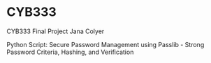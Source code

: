 # CYB333
CYB333 Final Project
Jana Colyer

Python Script: Secure Password Management using Passlib - Strong Password Criteria, Hashing, and Verification
